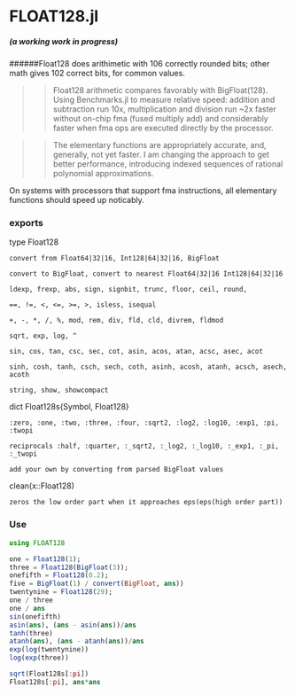 # FLOAT128.jl  
##### (a *working* work in progress)
######Float128 does arithimetic with 106 correctly rounded bits; other math gives 102 correct bits, for common values.

>>  Float128 arithmetic compares favorably with BigFloat(128). Using Benchmarks.jl to measure relative speed: addition and subtraction run 10x, multiplication and division run ~2x faster without on-chip fma (fused multiply add) and considerably faster when fma ops are executed directly by the processor.
    
>>  The elementary functions are appropriately accurate, and, generally, not yet faster. I am changing the approach to get better performance, introducing indexed sequences of rational polynomial approximations.

On systems with processors that support fma instructions, all elementary functions should speed up noticably.
    
    
    


### exports 

type Float128

    convert from Float64|32|16, Int128|64|32|16, BigFloat
    
    convert to BigFloat, convert to nearest Float64|32|16 Int128|64|32|16
    
    ldexp, frexp, abs, sign, signbit, trunc, floor, ceil, round, 
    
    ==, !=, <, <=, >=, >, isless, isequal
    
    +, -, *, /, %, mod, rem, div, fld, cld, divrem, fldmod
    
    sqrt, exp, log, ^
    
    sin, cos, tan, csc, sec, cot, asin, acos, atan, acsc, asec, acot
    
    sinh, cosh, tanh, csch, sech, coth, asinh, acosh, atanh, acsch, asech, acoth 
    
    string, show, showcompact
    
dict Float128s{Symbol, Float128}

    :zero, :one, :two, :three, :four, :sqrt2, :log2, :log10, :exp1, :pi, :twopi
    
    reciprocals :half, :quarter, :_sqrt2, :_log2, :_log10, :_exp1, :_pi, :_twopi
    
    add your own by converting from parsed BigFloat values
    
clean(x::Float128)

    zeros the low order part when it approaches eps(eps(high order part))

### Use

```julia
using FLOAT128

one = Float128(1);
three = Float128(BigFloat(3));
onefifth = Float128(0.2);
five = BigFloat(1) / convert(BigFloat, ans))
twentynine = Float128(29);
one / three
one / ans
sin(onefifth)
asin(ans), (ans - asin(ans))/ans
tanh(three)
atanh(ans), (ans - atanh(ans))/ans
exp(log(twentynine))
log(exp(three))

sqrt(Float128s[:pi])
Float128s[:pi], ans*ans
```

